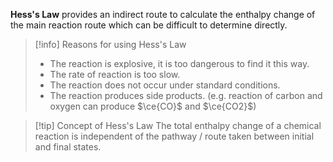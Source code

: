 **Hess's Law** provides an <span class="hi-orange">indirect route</span> to calculate the <span class="hi-green">enthalpy change of the main reaction route</span> which can be difficult to determine directly.

> [!info] Reasons for using Hess's Law
> - The reaction is <span class="hi-green">explosive</span>, it is too <span class="hi-green">dangerous</span> to find it this way.
> - The <span class="hi-green">rate of reaction is too slow</span>.
> - The reaction <span class="hi-green">does not occur under standard conditions</span>.
> - The reaction <span class="hi-green">produces side products</span>. (e.g. reaction of carbon and oxygen can produce $\ce{CO}$ and $\ce{CO2}$)

> [!tip] Concept of Hess's Law
> The <span class="hi-orange">total</span> enthalpy change of a chemical reaction is <span class="hi-green">independent</span> of the pathway / route taken between initial and final states.

<!-- TODO: Application -->